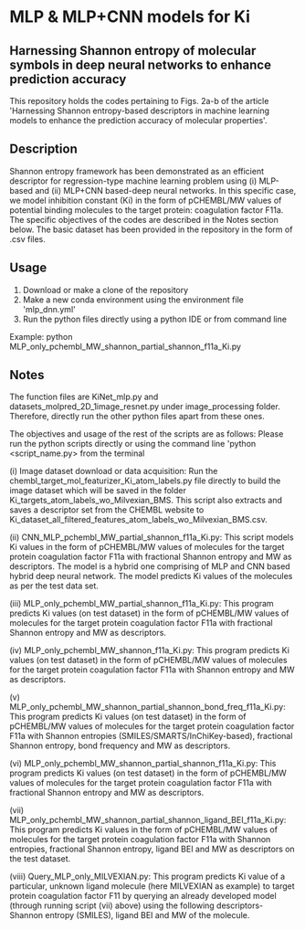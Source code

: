 # MLP & MLP+CNN models for Ki 

Harnessing Shannon entropy of molecular symbols in deep neural networks to enhance prediction accuracy
------------------------------------------------------------------------------------------------------
This repository holds the codes pertaining to Figs. 2a-b of the article 'Harnessing Shannon entropy-based descriptors in machine learning models to enhance the prediction accuracy of molecular properties'.

Description
-----------
Shannon entropy framework has been demonstrated as an efficient descriptor for regression-type machine learning problem using (i) MLP-based and (ii) MLP+CNN based-deep neural networks. In this specific case, we model inhibition constant (Ki) in the form of pCHEMBL/MW values of potential binding molecules to the target protein: coagulation factor F11a. The specific objectives of the codes are described in the Notes section below. The basic dataset has been provided in the repository in the form of .csv files.

Usage
-----
1. Download or make a clone of the repository
2. Make a new conda environment using the environment file 'mlp_dnn.yml'
3. Run the python files directly using a python IDE or from command line

Example: python MLP_only_pchembl_MW_shannon_partial_shannon_f11a_Ki.py

Notes
-----
The function files are KiNet_mlp.py and datasets_molpred_2D_1image_resnet.py under image_processing folder. Therefore, directly run the other python files apart from these ones.

The objectives and usage of the rest of the scripts are as follows: Please run the python scripts directly or using the command line 'python <script_name.py> from the terminal

(i) Image dataset download or data acquisition: Run the chembl_target_mol_featurizer_Ki_atom_labels.py file directly to build the image dataset which will be saved in the folder Ki_targets_atom_labels_wo_Milvexian_BMS. This script also extracts and saves a descriptor set from the CHEMBL website to Ki_dataset_all_filtered_features_atom_labels_wo_Milvexian_BMS.csv.

(ii) CNN_MLP_pchembl_MW_partial_shannon_f11a_Ki.py: This script models Ki values in the form of pCHEMBL/MW values of molecules for the target protein coagulation factor F11a with fractional Shannon entropy and MW as descriptors. The model is a hybrid one comprising of MLP and CNN based hybrid deep neural network. The model predicts Ki values of the molecules as per the test data set.

(iii) MLP_only_pchembl_MW_partial_shannon_f11a_Ki.py: This program predicts Ki values (on test dataset) in the form of pCHEMBL/MW values of molecules for the target protein coagulation factor F11a with fractional Shannon entropy and MW as descriptors.

(iv) MLP_only_pchembl_MW_shannon_f11a_Ki.py: This program predicts Ki values (on test dataset) in the form of pCHEMBL/MW values of molecules for the target protein coagulation factor F11a with Shannon entropy and MW as descriptors.

(v) MLP_only_pchembl_MW_shannon_partial_shannon_bond_freq_f11a_Ki.py: This program predicts Ki values (on test dataset) in the form of pCHEMBL/MW values of molecules for the target protein coagulation factor F11a with Shannon entropies (SMILES/SMARTS/InChiKey-based), fractional Shannon entropy, bond frequency and MW as descriptors.

(vi) MLP_only_pchembl_MW_shannon_partial_shannon_f11a_Ki.py: This program predicts Ki values (on test dataset) in the form of pCHEMBL/MW values of molecules for the target protein coagulation factor F11a with fractional Shannon entropy and MW as descriptors.

(vii) MLP_only_pchembl_MW_shannon_partial_shannon_ligand_BEI_f11a_Ki.py: This program predicts Ki values in the form of pCHEMBL/MW values of molecules for the target protein coagulation factor F11a with Shannon entropies, fractional Shannon entropy, ligand BEI and MW as descriptors on the test dataset.

(viii) Query_MLP_only_MILVEXIAN.py: This program predicts Ki value of a particular, unknown ligand molecule (here MILVEXIAN as example) to target protein coagulation factor F11 by querying an already developed model (through running script (vii) above) using the following descriptors- Shannon entropy (SMILES), ligand BEI and MW of the molecule.
